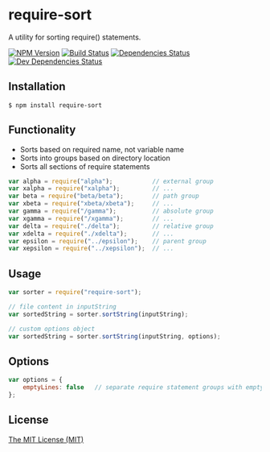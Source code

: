 # require-sort

A utility for sorting require() statements.

[![NPM Version](https://img.shields.io/npm/v/require-sort.svg)](https://www.npmjs.com/package/require-sort)
[![Build Status](https://travis-ci.org/jmullo/require-sort.svg?branch=master)](https://travis-ci.org/jmullo/require-sort)
[![Dependencies Status](https://david-dm.org/jmullo/require-sort.svg)](https://david-dm.org/jmullo/require-sort)
[![Dev Dependencies Status](https://david-dm.org/jmullo/require-sort/dev-status.svg)](https://david-dm.org/jmullo/require-sort#info=devDependencies)

## Installation

```
$ npm install require-sort
```

## Functionality

- Sorts based on required name, not variable name
- Sorts into groups based on directory location
- Sorts all sections of require statements

```js
var alpha = require("alpha");           // external group
var xalpha = require("xalpha");         // ...
var beta = require("beta/beta");        // path group
var xbeta = require("xbeta/xbeta");     // ...
var gamma = require("/gamma");          // absolute group
var xgamma = require("/xgamma");        // ...
var delta = require("./delta");         // relative group
var xdelta = require("./xdelta");       // ...
var epsilon = require("../epsilon");    // parent group
var xepsilon = require("../xepsilon");  // ...
```

## Usage

```js
var sorter = require("require-sort");

// file content in inputString
var sortedString = sorter.sortString(inputString);

// custom options object
var sortedString = sorter.sortString(inputString, options);
```

## Options

```js
var options = {
    emptyLines: false   // separate require statement groups with empty lines
};
```

## License

[The MIT License (MIT)](https://github.com/jmullo/require-sort/blob/master/LICENSE)
